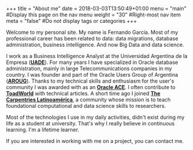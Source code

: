 +++
title = "About me"
date = 2018-03-03T13:50:49+01:00
menu = "main" #Display this page on the nav menu
weight = "30" #Right-most nav item
meta = "false" #Do not display tags or categories
+++

Welcome to my personal site. My name is Fernando García. Most of my professional career has been related to data: data migrations, database administration, business intelligence. And now Big Data and data science.

I work as a Business Intelligence Analyst at the Universidad Argentina de la Empresa ([**UADE**](https://www.uade.edu.ar/)). For many years I have specialized in Oracle database administration, mainly in large Telecommunications companies in my country. I was founder and part of the Oracle Users Group of Argentina ([**AROUG**](http://aroug.org/quienes-somos/)). Thanks to my technical skills and enthusiasm for the user's community I was awarded with as an [**Oracle ACE**](https://apex.oracle.com/pls/apex/f?p=19297:4:::NO:4:P4_ID:1160). I often contribute to [**ToadWorld**](https://blog.toadworld.com/author/fernando-garcia) with technical articles. A short time ago I joined [**The Carpentries Latinoamérica**](https://Carpentries.org), a community whose mission is to teach foundational computational and data science skills to researchers.

Most of the technologies I use in my daily activities, didn't exist during my life as a student at university. That's why I really believe in continuous learning. I'm a lifetime learner.

If you are interested in working with me on a project, you can contact me.
